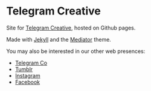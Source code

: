 # Telegram Creative

Site for [Telegram Creative](http://telegramco.github.io/), hosted on Github pages.

Made with [Jekyll](http://jekyllrb.com/) and the [Mediator](https://github.com/dirkfabisch/mediator) theme.

You may also be interested in our other web presences:

* [Telegram Co](http://telegram-co.com/)
* [Tumblr](http://telegramco.tumblr.com/)
* [Instagram](http://instagram.com/telegram_co)
* [Facebook](https://www.facebook.com/telegramco)